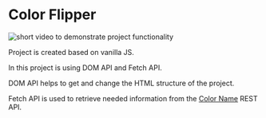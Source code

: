 <h1>Color Flipper</h1>
<img src="https://jmp.sh/s/3IO8J2KphTubgQexegcy" alt="short video to demonstrate project functionality" />
<p>Project is created based on vanilla JS.</p>
<p>In this project is using DOM API and Fetch API.</p>
<p>DOM API helps to get and change the HTML structure of the project.</p>
<p>Fetch API is used to retrieve needed information from the <a href="https://github.com/meodai/color-name-api?tab=readme-ov-file">Color Name</a> REST API.</p>
